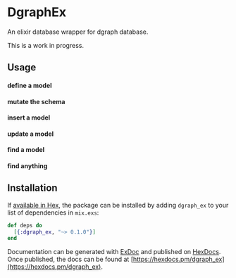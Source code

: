 # DgraphEx

An elixir database wrapper for dgraph database.

This is a work in progress.

## Usage 

#### define a model

#### mutate the schema

#### insert a model

#### update a model

#### find a model

#### find anything

## Installation

If [available in Hex](https://hex.pm/docs/publish), the package can be installed
by adding `dgraph_ex` to your list of dependencies in `mix.exs`:

```elixir
def deps do
  [{:dgraph_ex, "~> 0.1.0"}]
end
```

Documentation can be generated with [ExDoc](https://github.com/elixir-lang/ex_doc)
and published on [HexDocs](https://hexdocs.pm). Once published, the docs can
be found at [https://hexdocs.pm/dgraph_ex](https://hexdocs.pm/dgraph_ex).

